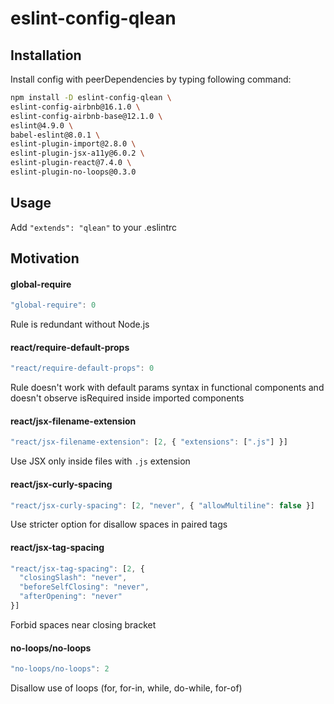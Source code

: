 # eslint-config-qlean

## Installation

Install config with peerDependencies by typing following command:
```sh
npm install -D eslint-config-qlean \
eslint-config-airbnb@16.1.0 \
eslint-config-airbnb-base@12.1.0 \
eslint@4.9.0 \
babel-eslint@8.0.1 \
eslint-plugin-import@2.8.0 \
eslint-plugin-jsx-a11y@6.0.2 \
eslint-plugin-react@7.4.0 \
eslint-plugin-no-loops@0.3.0
```

## Usage

Add `"extends": "qlean"` to your .eslintrc

## Motivation

#### global-require
```js
"global-require": 0
```
Rule is redundant without Node.js

#### react/require-default-props
```js
"react/require-default-props": 0
```
Rule doesn't work with default params syntax in functional components and doesn't observe isRequired inside imported components

#### react/jsx-filename-extension
```js
"react/jsx-filename-extension": [2, { "extensions": [".js"] }]
```
Use JSX only inside files with `.js` extension

#### react/jsx-curly-spacing
```js
"react/jsx-curly-spacing": [2, "never", { "allowMultiline": false }]
```
Use stricter option for disallow spaces in paired tags

#### react/jsx-tag-spacing
```js
"react/jsx-tag-spacing": [2, {
  "closingSlash": "never",
  "beforeSelfClosing": "never",
  "afterOpening": "never"
}]
```
Forbid spaces near closing bracket

#### no-loops/no-loops
```js
"no-loops/no-loops": 2
```
Disallow use of loops (for, for-in, while, do-while, for-of)
